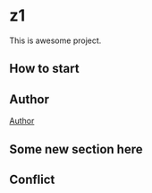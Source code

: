 # z1
This is awesome project.
## How to start
## Author
[Author](author.md)
## Some new section here
## Conflict
